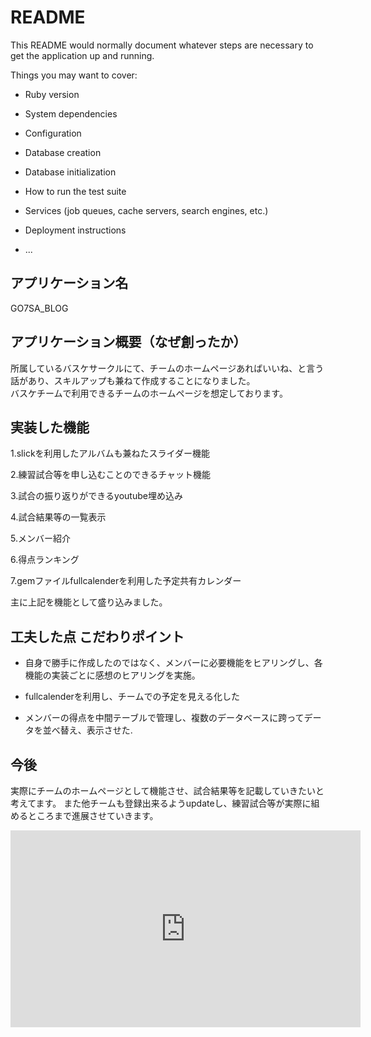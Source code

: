 # README

This README would normally document whatever steps are necessary to get the
application up and running.

Things you may want to cover:

* Ruby version

* System dependencies

* Configuration

* Database creation

* Database initialization

* How to run the test suite

* Services (job queues, cache servers, search engines, etc.)

* Deployment instructions

* ...

## アプリケーション名

GO7SA_BLOG  

## アプリケーション概要（なぜ創ったか）

所属しているバスケサークルにて、チームのホームページあればいいね、と言う話があり、スキルアップも兼ねて作成することになりました。  
バスケチームで利用できるチームのホームページを想定しております。

## 実装した機能


1.slickを利用したアルバムも兼ねたスライダー機能

2.練習試合等を申し込むことのできるチャット機能

3.試合の振り返りができるyoutube埋め込み

4.試合結果等の一覧表示

5.メンバー紹介

6.得点ランキング

7.gemファイルfullcalenderを利用した予定共有カレンダー

主に上記を機能として盛り込みました。

## 工夫した点 こだわりポイント

- 自身で勝手に作成したのではなく、メンバーに必要機能をヒアリングし、各機能の実装ごとに感想のヒアリングを実施。

- fullcalenderを利用し、チームでの予定を見える化した

- メンバーの得点を中間テーブルで管理し、複数のデータベースに跨ってデータを並べ替え、表示させた.

## 今後

実際にチームのホームページとして機能させ、試合結果等を記載していきたいと考えてます。
また他チームも登録出来るようupdateし、練習試合等が実際に組めるところまで進展させていきます。


<iframe width="560" height="315" src="https://www.youtube.com/embed/m8uDhoYEis8" frameborder="0" allow="accelerometer; autoplay; encrypted-media; gyroscope; picture-in-picture" allowfullscreen></iframe>